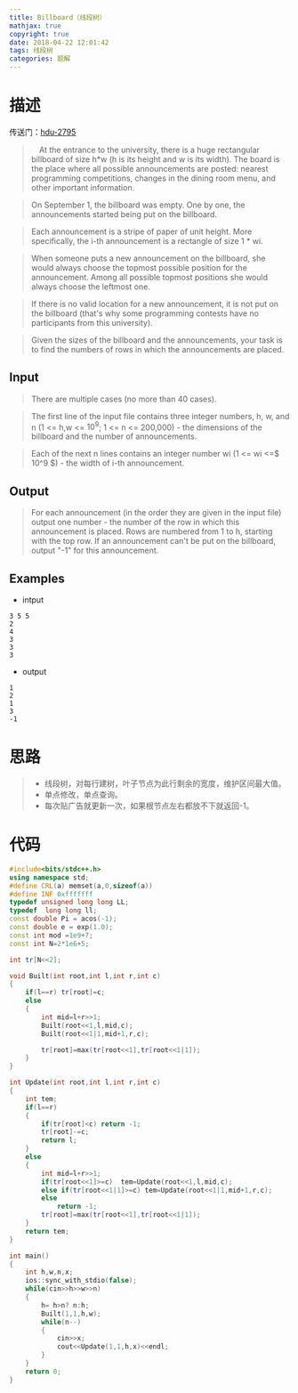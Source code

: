 ```yaml
---
title: Billboard（线段树）
mathjax: true
copyright: true
date: 2018-04-22 12:01:42
tags: 线段树
categories: 题解
---
```

# 描述
传送门：[hdu-2795](http://acm.hdu.edu.cn/showproblem.php?pid=2795)

>&emsp;At the entrance to the university, there is a huge rectangular billboard of size h*w (h is its height and w is its width). The board is the place where all possible announcements are posted: nearest programming competitions, changes in the dining room menu, and other important information. 

<!--more-->
> On September 1, the billboard was empty. One by one, the announcements started being put on the billboard. 

> Each announcement is a stripe of paper of unit height. More specifically, the i-th announcement is a rectangle of size 1 * wi. 

> When someone puts a new announcement on the billboard, she would always choose the topmost possible position for the announcement. Among all possible topmost positions she would always choose the leftmost one. 

> If there is no valid location for a new announcement, it is not put on the billboard (that's why some programming contests have no participants from this university). 

> Given the sizes of the billboard and the announcements, your task is to find the numbers of rows in which the announcements are placed.

## Input
> There are multiple cases (no more than 40 cases). 

> The first line of the input file contains three integer numbers, h, w, and n (1 <= h,w <= $10^9$; 1 <= n <= 200,000) - the dimensions of the billboard and the number of announcements. 

> Each of the next n lines contains an integer number wi (1 <= wi <=$ 10^9 $) - the width of i-th announcement.

## Output
> For each announcement (in the order they are given in the input file) output one number - the number of the row in which this announcement is placed. Rows are numbered from 1 to h, starting with the top row. If an announcement can't be put on the billboard, output "-1" for this announcement.

## Examples
* intput
```
3 5 5
2
4
3
3
3
```
* output
```
1
2
1
3
-1
```

# 思路
>* 线段树，对每行建树，叶子节点为此行剩余的宽度，维护区间最大值。
>* 单点修改，单点查询。
>* 每次贴广告就更新一次，如果根节点左右都放不下就返回-1。 

# 代码
```c++
#include<bits/stdc++.h>
using namespace std;
#define CRL(a) memset(a,0,sizeof(a))
#define INF 0xfffffff
typedef unsigned long long LL;
typedef  long long ll;
const double Pi = acos(-1);
const double e = exp(1.0);
const int mod =1e9+7;
const int N=2*1e6+5;

int tr[N<<2];

void Built(int root,int l,int r,int c)
{
    if(l==r) tr[root]=c;
    else
    {
        int mid=l+r>>1;
        Built(root<<1,l,mid,c);
        Built(root<<1|1,mid+1,r,c);

        tr[root]=max(tr[root<<1],tr[root<<1|1]);
    }
}

int Update(int root,int l,int r,int c)
{
    int tem;
    if(l==r)
    {
        if(tr[root]<c) return -1;
        tr[root]-=c;
        return l;
    }
    else
    {
        int mid=l+r>>1;
        if(tr[root<<1]>=c)  tem=Update(root<<1,l,mid,c);
        else if(tr[root<<1|1]>=c) tem=Update(root<<1|1,mid+1,r,c);
        else
            return -1;
        tr[root]=max(tr[root<<1],tr[root<<1|1]);
    }
    return tem;
}

int main()
{
    int h,w,n,x;
    ios::sync_with_stdio(false);
    while(cin>>h>>w>>n)
    {
        h= h>n? n:h;
        Built(1,1,h,w);
        while(n--)
        {
            cin>>x;
            cout<<Update(1,1,h,x)<<endl;
        }
    }
    return 0;
}
```
